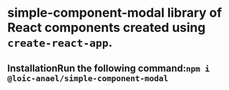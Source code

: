 # simple-component-modal library of React components created using `create-react-app`.

## InstallationRun the following command:`npm i @loic-anael/simple-component-modal`
